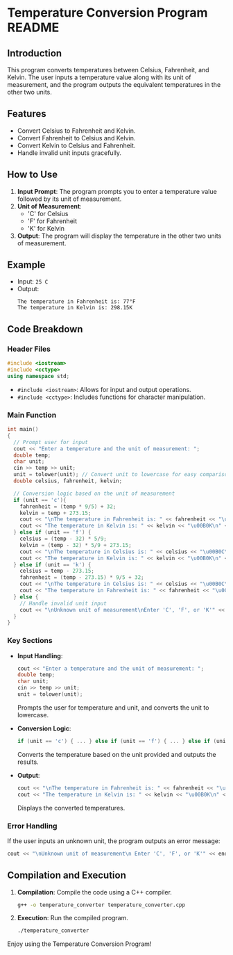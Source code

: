 # Temperature Conversion Program README

## Introduction

This program converts temperatures between Celsius, Fahrenheit, and Kelvin. The user inputs a temperature value along with its unit of measurement, and the program outputs the equivalent temperatures in the other two units.

## Features

- Convert Celsius to Fahrenheit and Kelvin.
- Convert Fahrenheit to Celsius and Kelvin.
- Convert Kelvin to Celsius and Fahrenheit.
- Handle invalid unit inputs gracefully.

## How to Use

1. **Input Prompt**: The program prompts you to enter a temperature value followed by its unit of measurement.
2. **Unit of Measurement**: 
    - 'C' for Celsius
    - 'F' for Fahrenheit
    - 'K' for Kelvin
3. **Output**: The program will display the temperature in the other two units of measurement.

## Example

- Input: `25 C`
- Output:
  ```
  The temperature in Fahrenheit is: 77°F
  The temperature in Kelvin is: 298.15K
  ```

## Code Breakdown

### Header Files
```cpp
#include <iostream>
#include <cctype>
using namespace std;
```
- `#include <iostream>`: Allows for input and output operations.
- `#include <cctype>`: Includes functions for character manipulation.

### Main Function
```cpp
int main() 
{
  // Prompt user for input
  cout << "Enter a temperature and the unit of measurement: ";
  double temp;
  char unit;
  cin >> temp >> unit;
  unit = tolower(unit); // Convert unit to lowercase for easy comparison
  double celsius, fahrenheit, kelvin;

  // Conversion logic based on the unit of measurement
  if (unit == 'c'){
    fahrenheit = (temp * 9/5) + 32;
    kelvin = temp + 273.15;
    cout << "\nThe temperature in Fahrenheit is: " << fahrenheit << "\u00B0F\n" << endl;
    cout << "The temperature in Kelvin is: " << kelvin << "\u00B0K\n" << endl;
  } else if (unit == 'f') {
    celsius = (temp - 32) * 5/9;
    kelvin = (temp - 32) * 5/9 + 273.15;
    cout << "\nThe temperature in Celsius is: " << celsius << "\u00B0C\n" << endl;
    cout << "The temperature in Kelvin is: " << kelvin << "\u00B0K\n" << endl;
  } else if (unit == 'k') {
    celsius = temp - 273.15;
    fahrenheit = (temp - 273.15) * 9/5 + 32;
    cout << "\nThe temperature in Celsius is: " << celsius << "\u00B0C\n" << endl;
    cout << "The temperature in Fahrenheit is: " << fahrenheit << "\u00B0F\n" << endl;
  } else {
    // Handle invalid unit input
    cout << "\nUnknown unit of measurement\nEnter 'C', 'F', or 'K'" << endl;
  }
}
```

### Key Sections

- **Input Handling**: 
  ```cpp
  cout << "Enter a temperature and the unit of measurement: ";
  double temp;
  char unit;
  cin >> temp >> unit;
  unit = tolower(unit);
  ```
  Prompts the user for temperature and unit, and converts the unit to lowercase.

- **Conversion Logic**: 
  ```cpp
  if (unit == 'c') { ... } else if (unit == 'f') { ... } else if (unit == 'k') { ... } else { ... }
  ```
  Converts the temperature based on the unit provided and outputs the results.

- **Output**:
  ```cpp
  cout << "\nThe temperature in Fahrenheit is: " << fahrenheit << "\u00B0F\n" << endl;
  cout << "The temperature in Kelvin is: " << kelvin << "\u00B0K\n" << endl;
  ```
  Displays the converted temperatures.

### Error Handling
If the user inputs an unknown unit, the program outputs an error message:
```cpp
cout << "\nUnknown unit of measurement\n Enter 'C', 'F', or 'K'" << endl;
```

## Compilation and Execution

1. **Compilation**: Compile the code using a C++ compiler.
   ```sh
   g++ -o temperature_converter temperature_converter.cpp
   ```
2. **Execution**: Run the compiled program.
   ```sh
   ./temperature_converter
   ```

Enjoy using the Temperature Conversion Program!
